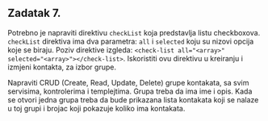 ## Zadatak 7.

Potrebno je napraviti direktivu `checkList` koja predstavlja listu checkboxova.
`checkList` direktiva ima dva parametra: `all` i `selected` koju su nizovi opcija koje se biraju.
Poziv direktive izgleda: `<check-list all="<array>" selected="<array>"></check-list>`. Iskoristiti ovu direktivu u kreiranju i izmjeni kontakta, za izbor grupe.

Napraviti CRUD (Create, Read, Update, Delete) grupe kontakata, sa svim servisima, kontrolerima i templejtima. Grupa treba da ima ime i opis. Kada se otvori jedna grupa treba da bude prikazana lista kontakata koji se nalaze u toj grupi i brojac koji pokazuje koliko ima kontakata.
